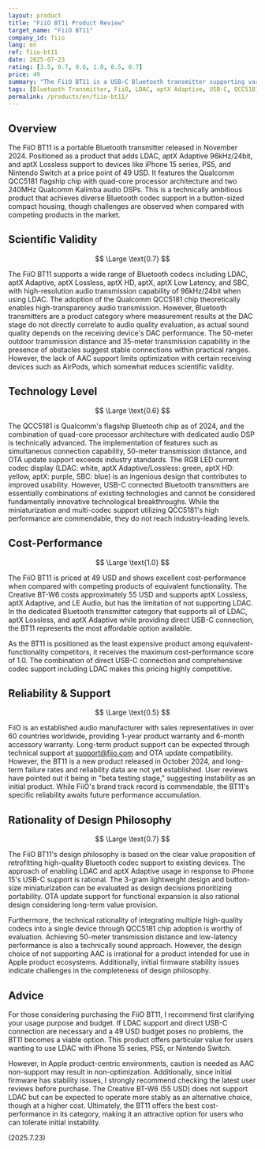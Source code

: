 ```yaml
---
layout: product
title: "FiiO BT11 Product Review"
target_name: "FiiO BT11"
company_id: fiio
lang: en
ref: fiio-bt11
date: 2025-07-23
rating: [3.5, 0.7, 0.6, 1.0, 0.5, 0.7]
price: 49
summary: "The FiiO BT11 is a USB-C Bluetooth transmitter supporting various Bluetooth codecs for 49 USD. With its QCC5181 chip and comprehensive LDAC/aptX Adaptive/aptX Lossless support, it offers excellent cost-performance as the most affordable option in its category."
tags: [Bluetooth Transmitter, FiiO, LDAC, aptX Adaptive, USB-C, QCC5181]
permalink: /products/en/fiio-bt11/
---
```


## Overview

The FiiO BT11 is a portable Bluetooth transmitter released in November 2024. Positioned as a product that adds LDAC, aptX Adaptive 96kHz/24bit, and aptX Lossless support to devices like iPhone 15 series, PS5, and Nintendo Switch at a price point of 49 USD. It features the Qualcomm QCC5181 flagship chip with quad-core processor architecture and two 240MHz Qualcomm Kalimba audio DSPs. This is a technically ambitious product that achieves diverse Bluetooth codec support in a button-sized compact housing, though challenges are observed when compared with competing products in the market.

## Scientific Validity

$$ \Large \text{0.7} $$

The FiiO BT11 supports a wide range of Bluetooth codecs including LDAC, aptX Adaptive, aptX Lossless, aptX HD, aptX, aptX Low Latency, and SBC, with high-resolution audio transmission capability of 96kHz/24bit when using LDAC. The adoption of the Qualcomm QCC5181 chip theoretically enables high-transparency audio transmission. However, Bluetooth transmitters are a product category where measurement results at the DAC stage do not directly correlate to audio quality evaluation, as actual sound quality depends on the receiving device's DAC performance. The 50-meter outdoor transmission distance and 35-meter transmission capability in the presence of obstacles suggest stable connections within practical ranges. However, the lack of AAC support limits optimization with certain receiving devices such as AirPods, which somewhat reduces scientific validity.

## Technology Level

$$ \Large \text{0.6} $$

The QCC5181 is Qualcomm's flagship Bluetooth chip as of 2024, and the combination of quad-core processor architecture with dedicated audio DSP is technically advanced. The implementation of features such as simultaneous connection capability, 50-meter transmission distance, and OTA update support exceeds industry standards. The RGB LED current codec display (LDAC: white, aptX Adaptive/Lossless: green, aptX HD: yellow, aptX: purple, SBC: blue) is an ingenious design that contributes to improved usability. However, USB-C connected Bluetooth transmitters are essentially combinations of existing technologies and cannot be considered fundamentally innovative technological breakthroughs. While the miniaturization and multi-codec support utilizing QCC5181's high performance are commendable, they do not reach industry-leading levels.

## Cost-Performance

$$ \Large \text{1.0} $$

The FiiO BT11 is priced at 49 USD and shows excellent cost-performance when compared with competing products of equivalent functionality. The Creative BT-W6 costs approximately 55 USD and supports aptX Lossless, aptX Adaptive, and LE Audio, but has the limitation of not supporting LDAC. In the dedicated Bluetooth transmitter category that supports all of LDAC, aptX Lossless, and aptX Adaptive while providing direct USB-C connection, the BT11 represents the most affordable option available.

As the BT11 is positioned as the least expensive product among equivalent-functionality competitors, it receives the maximum cost-performance score of 1.0. The combination of direct USB-C connection and comprehensive codec support including LDAC makes this pricing highly competitive.

## Reliability & Support

$$ \Large \text{0.5} $$

FiiO is an established audio manufacturer with sales representatives in over 60 countries worldwide, providing 1-year product warranty and 6-month accessory warranty. Long-term product support can be expected through technical support at support@fiio.com and OTA update compatibility. However, the BT11 is a new product released in October 2024, and long-term failure rates and reliability data are not yet established. User reviews have pointed out it being in "beta testing stage," suggesting instability as an initial product. While FiiO's brand track record is commendable, the BT11's specific reliability awaits future performance accumulation.

## Rationality of Design Philosophy

$$ \Large \text{0.7} $$

The FiiO BT11's design philosophy is based on the clear value proposition of retrofitting high-quality Bluetooth codec support to existing devices. The approach of enabling LDAC and aptX Adaptive usage in response to iPhone 15's USB-C support is rational. The 3-gram lightweight design and button-size miniaturization can be evaluated as design decisions prioritizing portability. OTA update support for functional expansion is also rational design considering long-term value provision.

Furthermore, the technical rationality of integrating multiple high-quality codecs into a single device through QCC5181 chip adoption is worthy of evaluation. Achieving 50-meter transmission distance and low-latency performance is also a technically sound approach. However, the design choice of not supporting AAC is irrational for a product intended for use in Apple product ecosystems. Additionally, initial firmware stability issues indicate challenges in the completeness of design philosophy.

## Advice

For those considering purchasing the FiiO BT11, I recommend first clarifying your usage purpose and budget. If LDAC support and direct USB-C connection are necessary and a 49 USD budget poses no problems, the BT11 becomes a viable option. This product offers particular value for users wanting to use LDAC with iPhone 15 series, PS5, or Nintendo Switch.

However, in Apple product-centric environments, caution is needed as AAC non-support may result in non-optimization. Additionally, since initial firmware has stability issues, I strongly recommend checking the latest user reviews before purchase. The Creative BT-W6 (55 USD) does not support LDAC but can be expected to operate more stably as an alternative choice, though at a higher cost. Ultimately, the BT11 offers the best cost-performance in its category, making it an attractive option for users who can tolerate initial instability.

(2025.7.23)